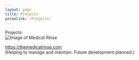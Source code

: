 ```yaml
---
layout: page
title: Projects
permalink: /Projects/
---
```


Projects:  
![Image of Medical Rinse](https://alex.corpuz.dev/images/tmr.png) 

https://themedicalrinse.com  
(Helping  to manage and maintain. Future development planned.)

